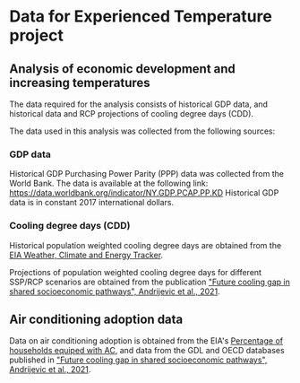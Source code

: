 # Data for Experienced Temperature project

## Analysis of economic development and increasing temperatures

The data required for the analysis consists of historical GDP data, and historical data and RCP projections of cooling degree days (CDD).

The data used in this analysis was collected from the following sources:

### GDP data
Historical GDP Purchasing Power Parity (PPP) data was collected from the World Bank. The data is available at the following link: 
https://data.worldbank.org/indicator/NY.GDP.PCAP.PP.KD
Historical GDP data is in constant 2017 international dollars.


### Cooling degree days (CDD)

Historical population weighted cooling degree days are obtained from the [EIA Weather, Climate and Energy Tracker](https://www.iea.org/data-and-statistics/data-tools/weather-for-energy-tracker).

Projections of population weighted cooling degree days for different SSP/RCP scenarios are obtained from the publication ["Future cooling gap in shared socioeconomic pathways", Andrijevic et al., 2021](https://doi.org/10.1088/1748-9326/ac2195).


## Air conditioning adoption data

Data on air conditioning adoption is obtained from the EIA's [Percentage of households equiped with AC](https://www.iea.org/data-and-statistics/charts/percentage-of-households-equiped-with-ac-in-selected-countries-2018), and data from the GDL and OECD databases published in ["Future cooling gap in shared socioeconomic pathways", Andrijevic et al., 2021](https://doi.org/10.1088/1748-9326/ac2195).

